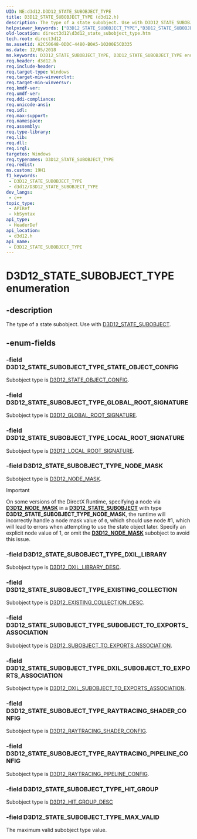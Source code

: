 ```yaml
---
UID: NE:d3d12.D3D12_STATE_SUBOBJECT_TYPE
title: D3D12_STATE_SUBOBJECT_TYPE (d3d12.h)
description: The type of a state subobject. Use with D3D12_STATE_SUBOBJECT.
helpviewer_keywords: ["D3D12_STATE_SUBOBJECT_TYPE","D3D12_STATE_SUBOBJECT_TYPE enumeration","D3D12_STATE_SUBOBJECT_TYPE_DXIL_LIBRARY","D3D12_STATE_SUBOBJECT_TYPE_DXIL_SUBOBJECT_TO_EXPORTS_ASSOCIATION","D3D12_STATE_SUBOBJECT_TYPE_EXISTING_COLLECTION","D3D12_STATE_SUBOBJECT_TYPE_GLOBAL_ROOT_SIGNATURE","D3D12_STATE_SUBOBJECT_TYPE_HIT_GROUP","D3D12_STATE_SUBOBJECT_TYPE_LOCAL_ROOT_SIGNATURE","D3D12_STATE_SUBOBJECT_TYPE_MAX_VALID","D3D12_STATE_SUBOBJECT_TYPE_NODE_MASK","D3D12_STATE_SUBOBJECT_TYPE_RAYTRACING_PIPELINE_CONFIG","D3D12_STATE_SUBOBJECT_TYPE_RAYTRACING_SHADER_CONFIG","D3D12_STATE_SUBOBJECT_TYPE_STATE_OBJECT_CONFIG","D3D12_STATE_SUBOBJECT_TYPE_SUBOBJECT_TO_EXPORTS_ASSOCIATION","d3d12/D3D12_STATE_SUBOBJECT_TYPE","d3d12/D3D12_STATE_SUBOBJECT_TYPE_DXIL_LIBRARY","d3d12/D3D12_STATE_SUBOBJECT_TYPE_DXIL_SUBOBJECT_TO_EXPORTS_ASSOCIATION","d3d12/D3D12_STATE_SUBOBJECT_TYPE_EXISTING_COLLECTION","d3d12/D3D12_STATE_SUBOBJECT_TYPE_GLOBAL_ROOT_SIGNATURE","d3d12/D3D12_STATE_SUBOBJECT_TYPE_HIT_GROUP","d3d12/D3D12_STATE_SUBOBJECT_TYPE_LOCAL_ROOT_SIGNATURE","d3d12/D3D12_STATE_SUBOBJECT_TYPE_MAX_VALID","d3d12/D3D12_STATE_SUBOBJECT_TYPE_NODE_MASK","d3d12/D3D12_STATE_SUBOBJECT_TYPE_RAYTRACING_PIPELINE_CONFIG","d3d12/D3D12_STATE_SUBOBJECT_TYPE_RAYTRACING_SHADER_CONFIG","d3d12/D3D12_STATE_SUBOBJECT_TYPE_STATE_OBJECT_CONFIG","d3d12/D3D12_STATE_SUBOBJECT_TYPE_SUBOBJECT_TO_EXPORTS_ASSOCIATION","direct3d12.d3d12_state_subobject_type"]
old-location: direct3d12\d3d12_state_subobject_type.htm
tech.root: direct3d12
ms.assetid: A2C50648-0DDC-4480-B0A5-10200E5CD335
ms.date: 12/05/2018
ms.keywords: D3D12_STATE_SUBOBJECT_TYPE, D3D12_STATE_SUBOBJECT_TYPE enumeration, D3D12_STATE_SUBOBJECT_TYPE_DXIL_LIBRARY, D3D12_STATE_SUBOBJECT_TYPE_DXIL_SUBOBJECT_TO_EXPORTS_ASSOCIATION, D3D12_STATE_SUBOBJECT_TYPE_EXISTING_COLLECTION, D3D12_STATE_SUBOBJECT_TYPE_GLOBAL_ROOT_SIGNATURE, D3D12_STATE_SUBOBJECT_TYPE_HIT_GROUP, D3D12_STATE_SUBOBJECT_TYPE_LOCAL_ROOT_SIGNATURE, D3D12_STATE_SUBOBJECT_TYPE_MAX_VALID, D3D12_STATE_SUBOBJECT_TYPE_NODE_MASK, D3D12_STATE_SUBOBJECT_TYPE_RAYTRACING_PIPELINE_CONFIG, D3D12_STATE_SUBOBJECT_TYPE_RAYTRACING_SHADER_CONFIG, D3D12_STATE_SUBOBJECT_TYPE_STATE_OBJECT_CONFIG, D3D12_STATE_SUBOBJECT_TYPE_SUBOBJECT_TO_EXPORTS_ASSOCIATION, d3d12/D3D12_STATE_SUBOBJECT_TYPE, d3d12/D3D12_STATE_SUBOBJECT_TYPE_DXIL_LIBRARY, d3d12/D3D12_STATE_SUBOBJECT_TYPE_DXIL_SUBOBJECT_TO_EXPORTS_ASSOCIATION, d3d12/D3D12_STATE_SUBOBJECT_TYPE_EXISTING_COLLECTION, d3d12/D3D12_STATE_SUBOBJECT_TYPE_GLOBAL_ROOT_SIGNATURE, d3d12/D3D12_STATE_SUBOBJECT_TYPE_HIT_GROUP, d3d12/D3D12_STATE_SUBOBJECT_TYPE_LOCAL_ROOT_SIGNATURE, d3d12/D3D12_STATE_SUBOBJECT_TYPE_MAX_VALID, d3d12/D3D12_STATE_SUBOBJECT_TYPE_NODE_MASK, d3d12/D3D12_STATE_SUBOBJECT_TYPE_RAYTRACING_PIPELINE_CONFIG, d3d12/D3D12_STATE_SUBOBJECT_TYPE_RAYTRACING_SHADER_CONFIG, d3d12/D3D12_STATE_SUBOBJECT_TYPE_STATE_OBJECT_CONFIG, d3d12/D3D12_STATE_SUBOBJECT_TYPE_SUBOBJECT_TO_EXPORTS_ASSOCIATION, direct3d12.d3d12_state_subobject_type
req.header: d3d12.h
req.include-header: 
req.target-type: Windows
req.target-min-winverclnt: 
req.target-min-winversvr: 
req.kmdf-ver: 
req.umdf-ver: 
req.ddi-compliance: 
req.unicode-ansi: 
req.idl: 
req.max-support: 
req.namespace: 
req.assembly: 
req.type-library: 
req.lib: 
req.dll: 
req.irql: 
targetos: Windows
req.typenames: D3D12_STATE_SUBOBJECT_TYPE
req.redist: 
ms.custom: 19H1
f1_keywords:
 - D3D12_STATE_SUBOBJECT_TYPE
 - d3d12/D3D12_STATE_SUBOBJECT_TYPE
dev_langs:
 - c++
topic_type:
 - APIRef
 - kbSyntax
api_type:
 - HeaderDef
api_location:
 - d3d12.h
api_name:
 - D3D12_STATE_SUBOBJECT_TYPE
---
```


# D3D12_STATE_SUBOBJECT_TYPE enumeration


## -description

The type of a state subobject. Use with <a href="https://msdn.microsoft.com/en-us/library/Mt830407(v=VS.85).aspx">D3D12_STATE_SUBOBJECT</a>.

## -enum-fields

### -field D3D12_STATE_SUBOBJECT_TYPE_STATE_OBJECT_CONFIG

Subobject type is <a href="/windows/desktop/api/d3d12/ns-d3d12-d3d12_state_object_config">D3D12_STATE_OBJECT_CONFIG</a>.

### -field D3D12_STATE_SUBOBJECT_TYPE_GLOBAL_ROOT_SIGNATURE

Subobject type is <a href="/windows/desktop/api/d3d12/ns-d3d12-d3d12_global_root_signature">D3D12_GLOBAL_ROOT_SIGNATURE</a>.

### -field D3D12_STATE_SUBOBJECT_TYPE_LOCAL_ROOT_SIGNATURE

Subobject type is <a href="/windows/desktop/api/d3d12/ns-d3d12-d3d12_local_root_signature">D3D12_LOCAL_ROOT_SIGNATURE</a>.

### -field D3D12_STATE_SUBOBJECT_TYPE_NODE_MASK

Subobject type is <a href="/windows/desktop/api/d3d12/ns-d3d12-d3d12_node_mask">D3D12_NODE_MASK</a>.

> [!IMPORTANT]
> On some versions of the DirectX Runtime, specifying a node via [**D3D12_NODE_MASK**](/windows/win32/api/d3d12/ns-d3d12-d3d12_node_mask) in a [**D3D12_STATE_SUBOBJECT**](/windows/win32/api/d3d12/ns-d3d12-d3d12_state_subobject) with type **D3D12_STATE_SUBOBJECT_TYPE_NODE_MASK**, the runtime will incorrectly handle a node mask value of `0`, which should use node #1, which will lead to errors when attempting to use the state object later. Specify an explicit node value of 1, or omit the [**D3D12_NODE_MASK**](/windows/win32/api/d3d12/ns-d3d12-d3d12_node_mask) subobject to avoid this issue.

### -field D3D12_STATE_SUBOBJECT_TYPE_DXIL_LIBRARY

Subobject type is <a href="/windows/desktop/api/d3d12/ns-d3d12-d3d12_dxil_library_desc">D3D12_DXIL_LIBRARY_DESC</a>.

### -field D3D12_STATE_SUBOBJECT_TYPE_EXISTING_COLLECTION

Subobject type is <a href="/windows/desktop/api/d3d12/ns-d3d12-d3d12_existing_collection_desc">D3D12_EXISTING_COLLECTION_DESC</a>.

### -field D3D12_STATE_SUBOBJECT_TYPE_SUBOBJECT_TO_EXPORTS_ASSOCIATION

Subobject type is <a href="https://msdn.microsoft.com/en-us/library/Mt830409(v=VS.85).aspx">D3D12_SUBOBJECT_TO_EXPORTS_ASSOCIATION</a>.

### -field D3D12_STATE_SUBOBJECT_TYPE_DXIL_SUBOBJECT_TO_EXPORTS_ASSOCIATION

Subobject type is <a href="/windows/desktop/api/d3d12/ns-d3d12-d3d12_dxil_subobject_to_exports_association">D3D12_DXIL_SUBOBJECT_TO_EXPORTS_ASSOCIATION</a>.

### -field D3D12_STATE_SUBOBJECT_TYPE_RAYTRACING_SHADER_CONFIG

Subobject type is <a href="/windows/desktop/api/d3d12/ns-d3d12-d3d12_raytracing_shader_config">D3D12_RAYTRACING_SHADER_CONFIG</a>.

### -field D3D12_STATE_SUBOBJECT_TYPE_RAYTRACING_PIPELINE_CONFIG

Subobject type is <a href="/windows/desktop/api/d3d12/ns-d3d12-d3d12_raytracing_pipeline_config">D3D12_RAYTRACING_PIPELINE_CONFIG</a>.

### -field D3D12_STATE_SUBOBJECT_TYPE_HIT_GROUP

Subobject type is <a href="/windows/desktop/api/d3d12/ns-d3d12-d3d12_hit_group_desc">D3D12_HIT_GROUP_DESC</a>

### -field D3D12_STATE_SUBOBJECT_TYPE_MAX_VALID

The maximum valid subobject type value.
